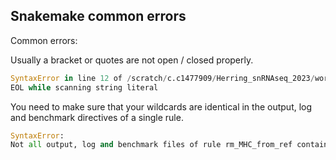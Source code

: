 ## Snakemake common errors

Common errors:

Usually a bracket or quotes are not open / closed properly.

```python
SyntaxError in line 12 of /scratch/c.c1477909/Herring_snRNAseq_2023/workflow/Snakefile:
EOL while scanning string literal
```

You need to make sure that your wildcards are identical in the output, log and benchmark
directives of a single rule.

```python
SyntaxError:
Not all output, log and benchmark files of rule rm_MHC_from_ref contain the same wildcards.
```
